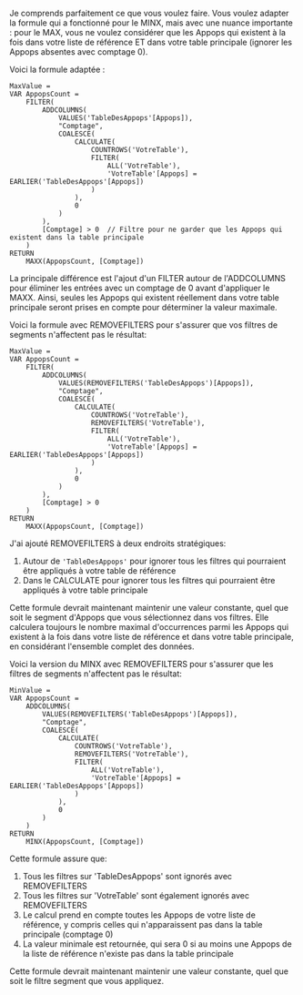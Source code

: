 Je comprends parfaitement ce que vous voulez faire. Vous voulez adapter la formule qui a fonctionné pour le MINX, mais avec une nuance importante : pour le MAX, vous ne voulez considérer que les Appops qui existent à la fois dans votre liste de référence ET dans votre table principale (ignorer les Appops absentes avec comptage 0).

Voici la formule adaptée :

```
MaxValue = 
VAR AppopsCount = 
    FILTER(
        ADDCOLUMNS(
            VALUES('TableDesAppops'[Appops]),
            "Comptage", 
            COALESCE(
                CALCULATE(
                    COUNTROWS('VotreTable'),
                    FILTER(
                        ALL('VotreTable'),
                        'VotreTable'[Appops] = EARLIER('TableDesAppops'[Appops])
                    )
                ),
                0
            )
        ),
        [Comptage] > 0  // Filtre pour ne garder que les Appops qui existent dans la table principale
    )
RETURN
    MAXX(AppopsCount, [Comptage])
```

La principale différence est l'ajout d'un FILTER autour de l'ADDCOLUMNS pour éliminer les entrées avec un comptage de 0 avant d'appliquer le MAXX. Ainsi, seules les Appops qui existent réellement dans votre table principale seront prises en compte pour déterminer la valeur maximale.



Voici la formule avec REMOVEFILTERS pour s'assurer que vos filtres de segments n'affectent pas le résultat:

```
MaxValue = 
VAR AppopsCount = 
    FILTER(
        ADDCOLUMNS(
            VALUES(REMOVEFILTERS('TableDesAppops')[Appops]),
            "Comptage", 
            COALESCE(
                CALCULATE(
                    COUNTROWS('VotreTable'),
                    REMOVEFILTERS('VotreTable'),
                    FILTER(
                        ALL('VotreTable'),
                        'VotreTable'[Appops] = EARLIER('TableDesAppops'[Appops])
                    )
                ),
                0
            )
        ),
        [Comptage] > 0
    )
RETURN
    MAXX(AppopsCount, [Comptage])
```

J'ai ajouté REMOVEFILTERS à deux endroits stratégiques:
1. Autour de `'TableDesAppops'` pour ignorer tous les filtres qui pourraient être appliqués à votre table de référence
2. Dans le CALCULATE pour ignorer tous les filtres qui pourraient être appliqués à votre table principale

Cette formule devrait maintenant maintenir une valeur constante, quel que soit le segment d'Appops que vous sélectionnez dans vos filtres. Elle calculera toujours le nombre maximal d'occurrences parmi les Appops qui existent à la fois dans votre liste de référence et dans votre table principale, en considérant l'ensemble complet des données.





Voici la version du MINX avec REMOVEFILTERS pour s'assurer que les filtres de segments n'affectent pas le résultat:

```
MinValue = 
VAR AppopsCount = 
    ADDCOLUMNS(
        VALUES(REMOVEFILTERS('TableDesAppops')[Appops]),
        "Comptage", 
        COALESCE(
            CALCULATE(
                COUNTROWS('VotreTable'),
                REMOVEFILTERS('VotreTable'),
                FILTER(
                    ALL('VotreTable'),
                    'VotreTable'[Appops] = EARLIER('TableDesAppops'[Appops])
                )
            ),
            0
        )
    )
RETURN
    MINX(AppopsCount, [Comptage])
```

Cette formule assure que:
1. Tous les filtres sur 'TableDesAppops' sont ignorés avec REMOVEFILTERS
2. Tous les filtres sur 'VotreTable' sont également ignorés avec REMOVEFILTERS
3. Le calcul prend en compte toutes les Appops de votre liste de référence, y compris celles qui n'apparaissent pas dans la table principale (comptage 0)
4. La valeur minimale est retournée, qui sera 0 si au moins une Appops de la liste de référence n'existe pas dans la table principale

Cette formule devrait maintenant maintenir une valeur constante, quel que soit le filtre segment que vous appliquez.
